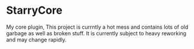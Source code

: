 # StarryCore
My core plugin,
This project is currntly a hot mess and contains lots of old garbage as well as broken stuff.
It is currently subject to heavy reworking and may change rapidly.
